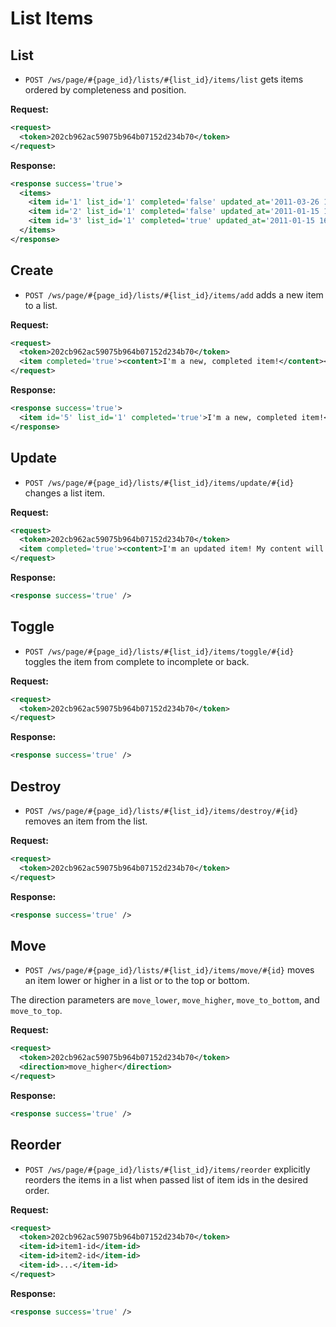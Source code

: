 List Items
==========

List
----

* `POST /ws/page/#{page_id}/lists/#{list_id}/items/list` gets items ordered by completeness and position.

**Request:**

``` xml
<request>
  <token>202cb962ac59075b964b07152d234b70</token>
</request>
```

**Response:**

``` xml
<response success='true'>
  <items>
    <item id='1' list_id='1' completed='false' updated_at='2011-03-26 19:15:55'>Hello world!</item>
    <item id='2' list_id='1' completed='false' updated_at='2011-01-15 16:25:37'>More world!</item>
    <item id='3' list_id='1' completed='true' updated_at='2011-01-15 16:26:13'>Done world!</item>
  </items>
</response>
```

Create
------

* `POST /ws/page/#{page_id}/lists/#{list_id}/items/add` adds a new item to a list.

**Request:**

``` xml
<request>
  <token>202cb962ac59075b964b07152d234b70</token>
  <item completed='true'><content>I'm a new, completed item!</content></item>
</request>
```

**Response:**

``` xml
<response success='true'>
  <item id='5' list_id='1' completed='true'>I'm a new, completed item!</item>
</response>
```

Update
------

* `POST /ws/page/#{page_id}/lists/#{list_id}/items/update/#{id}` changes a list item.

**Request:**

``` xml
<request>
  <token>202cb962ac59075b964b07152d234b70</token>
  <item completed='true'><content>I'm an updated item! My content will be changed and I will be marked completed.</content></item>
</request>
```

**Response:**

``` xml
<response success='true' />
```

Toggle
------

* `POST /ws/page/#{page_id}/lists/#{list_id}/items/toggle/#{id}` toggles the item from complete to incomplete or back.

**Request:**

``` xml
<request>
  <token>202cb962ac59075b964b07152d234b70</token>
</request>
```

**Response:**

``` xml
<response success='true' />
```

Destroy
-------

* `POST /ws/page/#{page_id}/lists/#{list_id}/items/destroy/#{id}` removes an item from the list.

**Request:**

``` xml
<request>
  <token>202cb962ac59075b964b07152d234b70</token>
</request>
```

**Response:**

``` xml
<response success='true' />
```

Move
----

* `POST /ws/page/#{page_id}/lists/#{list_id}/items/move/#{id}` moves an item lower or higher in a list or to the top or bottom.

The direction parameters are `move_lower`, `move_higher`, `move_to_bottom`, and `move_to_top`.

**Request:**

``` xml
<request>
  <token>202cb962ac59075b964b07152d234b70</token>
  <direction>move_higher</direction>
</request>
```

**Response:**

``` xml
<response success='true' />
```

Reorder
-------

* `POST /ws/page/#{page_id}/lists/#{list_id}/items/reorder` explicitly reorders the items in a list when passed list of item ids in the desired order.

**Request:**

``` xml
<request>
  <token>202cb962ac59075b964b07152d234b70</token>
  <item-id>item1-id</item-id>
  <item-id>item2-id</item-id>
  <item-id>...</item-id>
</request>
```

**Response:**

``` xml
<response success='true' />
```
